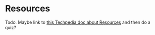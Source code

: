 # Resources

Todo. Maybe link to [this Techpedia doc about Resources](https://docs.movementlabs.xyz/ecosystem/techpedia/move-resources) and then do a quiz?